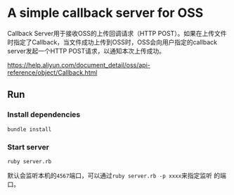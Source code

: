 # A simple callback server for OSS

Callback Server用于接收OSS的上传回调请求（HTTP POST）。如果在上传文件
时指定了Callback，当文件成功上传到OSS时，OSS会向用户指定的callback
server发起一个HTTP POST请求，以通知本次上传成功。

https://help.aliyun.com/document_detail/oss/api-reference/object/Callback.html

## Run

### Install dependencies

    bundle install

### Start server

    ruby server.rb

默认会监听本机的`4567`端口，可以通过`ruby server.rb -p xxxx`来指定监听
的端口。
